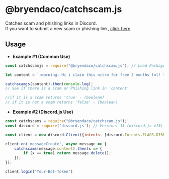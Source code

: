 # @bryendaco/catchscam.js
Catches scam and phishing links in Discord.<br>
If you want to submit a new scam or phishing link, [click here](https://forms.gle/XLbkTduC2i414g3B7)

## Usage
- **Example #1 (Common Use)**

```js
const catchscamjs = require("@bryendaco/catchscam.js"); // Load Package

let content = `:warning: Hi i claim this nitro for free 3 months lol! try it too. https://dliscord.com/x4Cs7cDt2sdFOf12`

catchscamjs(content).then(console.log);
// See if there is a Scam or Phishing link in 'content'

//if it is a scam returns 'true' - (boolean)
// if it is not a scam returns 'false' - (boolean)
```

- **Example #2 (Discord.js Use)**
```js
const catchscams = require("@bryendaco/catchscam.js");
const discord = require('discord.js'); // Version: 13 (discord.js v13)

const client = new discord.Client({intents: [discord.Intents.FLAGS.DIRECT_MESSAGES, discord.Intents.FLAGS.GUILD_MESSAGES]});

client.on('messageCreate', async message => {
	catchscams(message.content).then(x => {
		if (x == true) return message.delete();
	});
});

client.login("Your-Bot-Token")
```